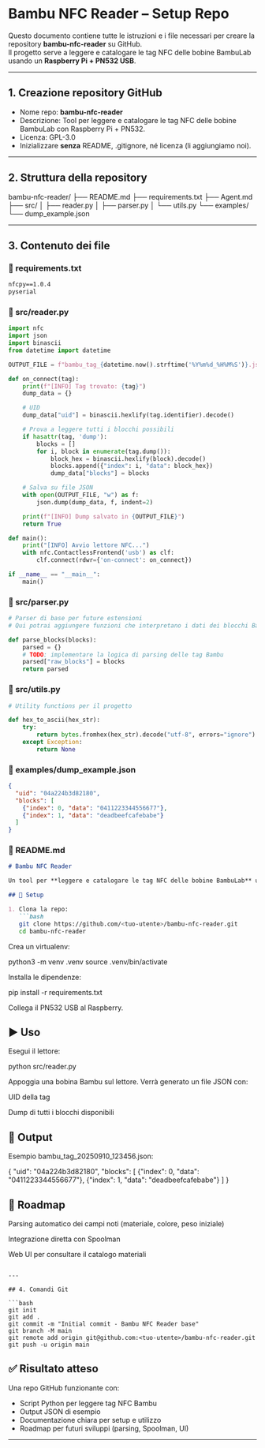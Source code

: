 # Bambu NFC Reader – Setup Repo

Questo documento contiene tutte le istruzioni e i file necessari per creare la repository **bambu-nfc-reader** su GitHub.  
Il progetto serve a leggere e catalogare le tag NFC delle bobine BambuLab usando un **Raspberry Pi + PN532 USB**.

---

## 1. Creazione repository GitHub
- Nome repo: **bambu-nfc-reader**
- Descrizione: Tool per leggere e catalogare le tag NFC delle bobine BambuLab con Raspberry Pi + PN532.
- Licenza: GPL-3.0
- Inizializzare **senza** README, .gitignore, né licenza (li aggiungiamo noi).

---

## 2. Struttura della repository

bambu-nfc-reader/
├── README.md
├── requirements.txt
├── Agent.md
├── src/
│ ├── reader.py
│ ├── parser.py
│ └── utils.py
└── examples/
└── dump_example.json

---

## 3. Contenuto dei file

### 📄 requirements.txt
```txt
nfcpy==1.0.4
pyserial
```

### 📄 src/reader.py
```python
import nfc
import json
import binascii
from datetime import datetime

OUTPUT_FILE = f"bambu_tag_{datetime.now().strftime('%Y%m%d_%H%M%S')}.json"

def on_connect(tag):
    print(f"[INFO] Tag trovato: {tag}")
    dump_data = {}

    # UID
    dump_data["uid"] = binascii.hexlify(tag.identifier).decode()

    # Prova a leggere tutti i blocchi possibili
    if hasattr(tag, 'dump'):
        blocks = []
        for i, block in enumerate(tag.dump()):
            block_hex = binascii.hexlify(block).decode()
            blocks.append({"index": i, "data": block_hex})
            dump_data["blocks"] = blocks

    # Salva su file JSON
    with open(OUTPUT_FILE, "w") as f:
        json.dump(dump_data, f, indent=2)

    print(f"[INFO] Dump salvato in {OUTPUT_FILE}")
    return True

def main():
    print("[INFO] Avvio lettore NFC...")
    with nfc.ContactlessFrontend('usb') as clf:
        clf.connect(rdwr={'on-connect': on_connect})

if __name__ == "__main__":
    main()
```

### 📄 src/parser.py
```python
# Parser di base per future estensioni
# Qui potrai aggiungere funzioni che interpretano i dati dei blocchi Bambu

def parse_blocks(blocks):
    parsed = {}
    # TODO: implementare la logica di parsing delle tag Bambu
    parsed["raw_blocks"] = blocks
    return parsed
```

### 📄 src/utils.py
```python
# Utility functions per il progetto

def hex_to_ascii(hex_str):
    try:
        return bytes.fromhex(hex_str).decode("utf-8", errors="ignore")
    except Exception:
        return None
```

### 📄 examples/dump_example.json
```json
{
  "uid": "04a224b3d82180",
  "blocks": [
    {"index": 0, "data": "0411223344556677"},
    {"index": 1, "data": "deadbeefcafebabe"}
  ]
}
```

### 📄 README.md
```markdown
# Bambu NFC Reader

Un tool per **leggere e catalogare le tag NFC delle bobine BambuLab** usando un **Raspberry Pi + PN532 USB**.

## 🚀 Setup

1. Clona la repo:
   ```bash
   git clone https://github.com/<tuo-utente>/bambu-nfc-reader.git
   cd bambu-nfc-reader
   ```

Crea un virtualenv:

python3 -m venv .venv
source .venv/bin/activate

Installa le dipendenze:

pip install -r requirements.txt

Collega il PN532 USB al Raspberry.

## ▶️ Uso

Esegui il lettore:

python src/reader.py

Appoggia una bobina Bambu sul lettore. Verrà generato un file JSON con:

UID della tag

Dump di tutti i blocchi disponibili

## 📂 Output

Esempio bambu_tag_20250910_123456.json:

{
  "uid": "04a224b3d82180",
  "blocks": [
    {"index": 0, "data": "0411223344556677"},
    {"index": 1, "data": "deadbeefcafebabe"}
  ]
}

## 🔮 Roadmap

Parsing automatico dei campi noti (materiale, colore, peso iniziale)

Integrazione diretta con Spoolman

Web UI per consultare il catalogo materiali
```

---

## 4. Comandi Git

```bash
git init
git add .
git commit -m "Initial commit - Bambu NFC Reader base"
git branch -M main
git remote add origin git@github.com:<tuo-utente>/bambu-nfc-reader.git
git push -u origin main
```

## ✅ Risultato atteso

Una repo GitHub funzionante con:

- Script Python per leggere tag NFC Bambu
- Output JSON di esempio
- Documentazione chiara per setup e utilizzo
- Roadmap per futuri sviluppi (parsing, Spoolman, UI)

---
